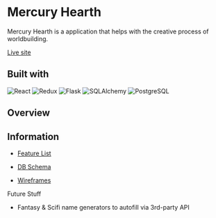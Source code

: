 # Mercury Hearth

Mercury Hearth is a application that helps with the creative process of worldbuilding.

[Live site](https://mercury-hearth.herokuapp.com/)

## Built with
![React](https://img.shields.io/badge/-ReactJs-black?logo=react)
![Redux](https://img.shields.io/badge/-Redux-black?logo=redux)
![Flask](https://img.shields.io/badge/-Flask-black?logo=flask)
![SQLAlchemy](https://img.shields.io/badge/-SQLAlchemy-black?logo=sqlalchemy)
![PostgreSQL](https://img.shields.io/badge/-PostgeSQL-black?logo=postgresql)

## Overview

## Information
* [Feature List](https://github.com/mothwork/mercury-hearth/wiki/Features)
<!-- * [Frontend Routes]() -->
<!-- * [API Routes]() -->
* [DB Schema](https://github.com/mothwork/mercury-hearth/wiki/DB-Schema)
<!-- * [Redux Store Tree]() -->
* [Wireframes](https://github.com/mothwork/mercury-hearth/wiki/Wireframes)


Future Stuff
* Fantasy & Scifi name generators to autofill via 3rd-party API
